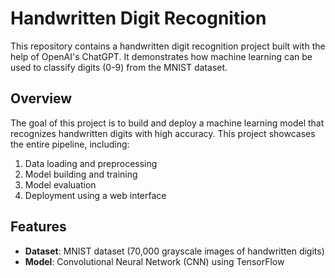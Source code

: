 # Handwritten Digit Recognition

This repository contains a handwritten digit recognition project built with the help of OpenAI's ChatGPT. It demonstrates how machine learning can be used to classify digits (0-9) from the MNIST dataset.

## Overview
The goal of this project is to build and deploy a machine learning model that recognizes handwritten digits with high accuracy. This project showcases the entire pipeline, including:

1. Data loading and preprocessing
2. Model building and training
3. Model evaluation
4. Deployment using a web interface

## Features
- **Dataset**: MNIST dataset (70,000 grayscale images of handwritten digits)
- **Model**: Convolutional Neural Network (CNN) using TensorFlow
